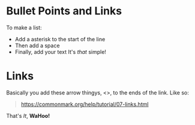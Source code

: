 # Bullet Points and Links

To make a list:

* Add a asterisk to the start of the line
* Then add a space
* Finally, add your text
It's *that* simple!

# Links

Basically you add these arrow thingys, <>, to the ends of the link.
Like so:

> <https://commonmark.org/help/tutorial/07-links.html>

That's *It*, **WaHoo!**
